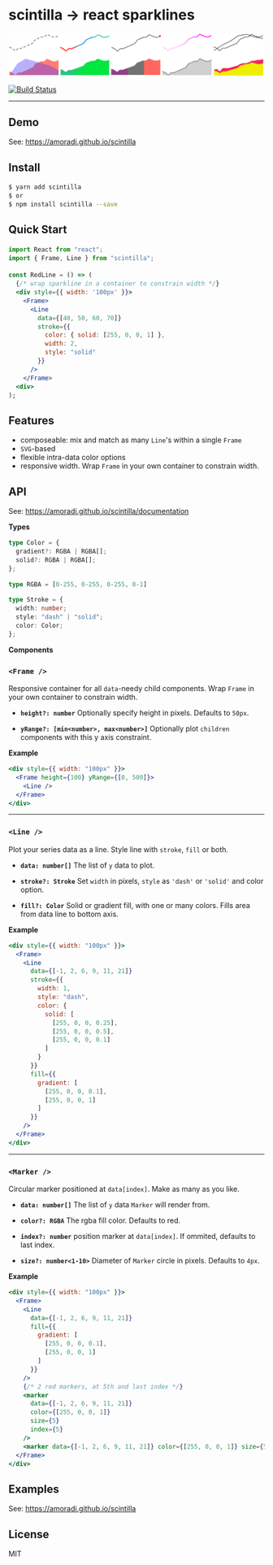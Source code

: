 # scintilla → react sparklines

![sparklines](/plots.png)

[![Build Status](https://travis-ci.org/amoradi/scintilla.svg?branch=master)](https://travis-ci.org/amoradi/scintilla)

---

## Demo

See: https://amoradi.github.io/scintilla

## Install

```bash
$ yarn add scintilla
$ or
$ npm install scintilla --save
```

## Quick Start

```jsx
import React from "react";
import { Frame, Line } from "scintilla";

const RedLine = () => (
  {/* wrap sparkline in a container to constrain width */}
  <div style={{ width: '100px' }}>
    <Frame>
      <Line
        data={[40, 50, 60, 70]}
        stroke={{
          color: { solid: [255, 0, 0, 1] },
          width: 2,
          style: "solid"
        }}
      />
    </Frame>
  <div>
);
```

## Features

- composeable: mix and match as many `Line`'s within a single `Frame`
- `SVG`-based
- flexible intra-data color options
- responsive width. Wrap `Frame` in your own container to constrain width.

## API

See: https://amoradi.github.io/scintilla/documentation

**Types**

```ts
type Color = {
  gradient?: RGBA | RGBA[];
  solid?: RGBA | RGBA[];
};
```

```ts
type RGBA = [0-255, 0-255, 0-255, 0-1]
```

```ts
type Stroke = {
  width: number;
  style: "dash" | "solid";
  color: Color;
};
```

**Components**

### `<Frame />`

Responsive container for all `data`-needy child components. Wrap `Frame` in your own container to constrain width.

- **`height?: number`**
  Optionally specify height in pixels. Defaults to `50px`.

- **`yRange?: [min<number>, max<number>]`**
  Optionally plot `children` components with this y axis constraint.

**Example**

```jsx
<div style={{ width: "100px" }}>
  <Frame height={100} yRange={[0, 500]}>
    <Line />
  </Frame>
</div>
```

---

### `<Line />`

Plot your series data as a line. Style line with `stroke`, `fill` or both.

- **`data: number[]`**
  The list of `y` data to plot.

- **`stroke?: Stroke`**
  Set `width` in pixels, `style` as `'dash'` or `'solid'` and color option.

- **`fill?: Color`**
  Solid or gradient fill, with one or many colors. Fills area from data line to bottom axis.

**Example**

```jsx
<div style={{ width: "100px" }}>
  <Frame>
    <Line
      data={[-1, 2, 6, 9, 11, 21]}
      stroke={{
        width: 1,
        style: "dash",
        color: {
          solid: [
            [255, 0, 0, 0.25],
            [255, 0, 0, 0.5],
            [255, 0, 0, 0.1]
          ]
        }
      }}
      fill={{
        gradient: [
          [255, 0, 0, 0.1],
          [255, 0, 0, 1]
        ]
      }}
    />
  </Frame>
</div>
```

---

### `<Marker />`

Circular marker positioned at `data[index]`. Make as many as you like.

- **`data: number[]`**
  The list of `y` data `Marker` will render from.

- **`color?: RGBA`**
  The rgba fill color. Defaults to red.

- **`index?: number`**
  position marker at `data[index]`. If ommited, defaults to last index.

- **`size?: number<1-10>`**
  Diameter of `Marker` circle in pixels. Defaults to `4px`.

**Example**

```jsx
<div style={{ width: "100px" }}>
  <Frame>
    <Line
      data={[-1, 2, 6, 9, 11, 21]}
      fill={{
        gradient: [
          [255, 0, 0, 0.1],
          [255, 0, 0, 1]
        ]
      }}
    />
    {/* 2 red markers, at 5th and last index */}
    <marker
      data={[-1, 2, 6, 9, 11, 21]}
      color={[255, 0, 0, 1]}
      size={5}
      index={5}
    />
    <marker data={[-1, 2, 6, 9, 11, 21]} color={[255, 0, 0, 1]} size={5} />
  </Frame>
</div>
```

## Examples

See: https://amoradi.github.io/scintilla

## License

MIT
